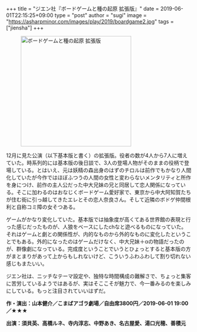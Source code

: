+++
title = "ジエン社『ボードゲームと種の起原 拡張版』"
date = 2019-06-01T22:15:25+09:00
type = "post"
author = "sugi"
image = "https://asharpminor.com/images/play/2019/boardgame2.jpg"
tags = ["jiensha"]
+++
<figure class="alignleft"><img src="/images/play/2019/boardgame2.jpg" alt="ボードゲームと種の起原 拡張版" style="width: 300px !important;"></figure>

12月に見た公演（以下基本版と書く）の拡張版。役者の数が4人から7人に増えていた。時系列的には基本版の後日談で、3人の登場人物がそのままの役柄で登場している。とはいえ、元は妖精の森出身のはずのチロルは前作でもかなり人間化していたが今作ではほぼふつうの人間の女性と変わらないメンタリティと所作を身につけ、前作の主人公だった中大兄妹の兄と同居して恋人関係になっている。そこに加わるのはおなじくボードゲーム愛好家で、東京から中大阿知賀たちが住む街に引っ越してきたエレとその恋人奈良さん。そして近隣のボドゲ仲間根利と自称コミ障の女そつある。

ゲームがかなり変化していた。基本版では抽象度が高くてある世界館の表現と行った感じだったものが、人狼をベースにしたchなと遊べるものになっていた。それはゲームと劇との関係性が、内的なものから外的なものに変化したということでもある。外的になったのはゲームだけなく、中大兄妹＋αの物語だったのが、群像劇になっている。完成度ということでいうとひょっとすると基本版の方がまとまりがあって上からもしれないけど、こういうふわふわして割り切れない感じもまたいい。

ジエン社は、ニッチなテーマ設定や、独特な時間構成の難解さで、ちょっと集客に苦労しているようではあるが、実はそここそが魅力で、今一番みるのを楽しみにしている。もっと注目されていいはずだ。

**作・演出：山本健介／こまばアゴラ劇場／自由席3800円／2019-06-01 19:00／★★★**

**出演：須貝英、高橋ルネ、寺内淳志、中野あき、名古屋愛、湯口光穂、善積元**